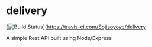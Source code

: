 # delivery

[![Build Status](https://travis-ci.com/Sojisoyoye/delivery.svg?branch=develop)](https://travis-ci.com/Sojisoyoye/delivery

A simple Rest API built using Node/Express